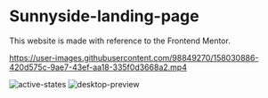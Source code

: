 # Sunnyside-landing-page

This website is made with reference to the Frontend Mentor.

https://user-images.githubusercontent.com/98849270/158030886-420d575c-9ae7-43ef-aa18-335f0d3668a2.mp4

![active-states](https://user-images.githubusercontent.com/98849270/158030937-7408313d-2ae4-4839-8c62-5c60b4a64eb6.jpg)
![desktop-preview](https://user-images.githubusercontent.com/98849270/158030939-c58e71a0-e611-440b-9795-0e21f39a6ae7.jpg)
